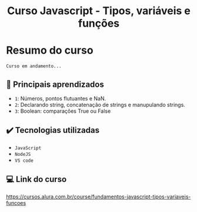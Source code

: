<h1 align="center" font-size="bold"> Curso Javascript - Tipos, variáveis e funções </h1>

# Resumo do curso

<p>
  
  ``Curso em andamento...``

</p>

## 🔨 Principais aprendizados

- `1`: Números, pontos flutuantes e NaN.
- `2`: Declarando string, concatenação de strings e manupulando strings.
- `3`: Boolean: comparações True ou False

## ✔️ Tecnologias utilizadas

- ``JavaScript``
- ``NodeJS``
- ``VS code``

## 💻 Link do curso

https://cursos.alura.com.br/course/fundamentos-javascript-tipos-variaveis-funcoes